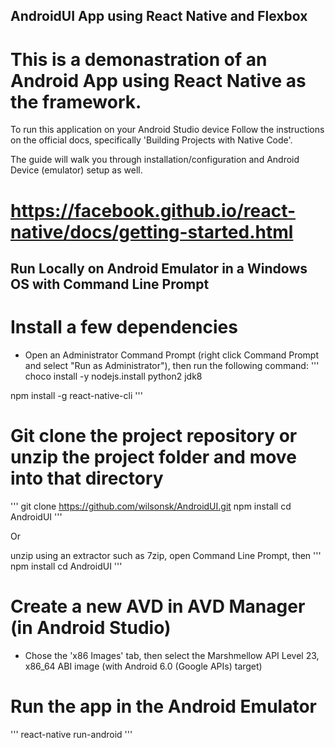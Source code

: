 ## AndroidUI App using React Native and Flexbox

# This is a demonastration of an Android App using React Native as the framework. 

To run this application on your Android Studio device
Follow the instructions on the official docs, specifically 'Building Projects with Native Code'.

The guide will walk you through installation/configuration and Android Device (emulator) setup as well.

# https://facebook.github.io/react-native/docs/getting-started.html

## Run Locally on Android Emulator in a Windows OS with Command Line Prompt

# Install a few dependencies 
- Open an Administrator Command Prompt (right click Command Prompt and select "Run as Administrator"), then run the following command:
'''
choco install -y nodejs.install python2 jdk8

npm install -g react-native-cli
'''

# Git clone the project repository or unzip the project folder and move into that directory
'''
git clone https://github.com/wilsonsk/AndroidUI.git
npm install
cd AndroidUI
'''

Or

unzip using an extractor such as 7zip, open Command Line Prompt, then 
'''
npm install
cd AndroidUI
'''

# Create a new AVD in AVD Manager (in Android Studio)
- Chose the 'x86 Images' tab, then select the Marshmellow API Level 23, x86_64 ABI image (with Android 6.0 (Google APIs) target)

# Run the app in the Android Emulator
'''
react-native run-android
'''
